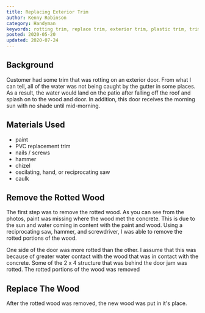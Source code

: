 ```yaml
---
title: Replacing Exterior Trim
author: Kenny Robinson
category: Handyman
keywords: rotting trim, replace trim, exterior trim, plastic trim, trim repair
posted: 2020-05-20
updated: 2020-07-24
---
```


## Background

Customer had some trim that was rotting on an exterior door. From what I can tell, all of the water was not
being caught by the gutter in some places. As a result, the water would land on the patio after falling
off the roof and splash on to the wood and door. In addition, this door receives the morning sun with
no shade until mid-morning.

## Materials Used

* paint
* PVC replacement trim
* nails / screws
* hammer
* chizel
* oscilating, hand, or reciprocating saw
* caulk

## Remove the Rotted Wood

The first step was to remove the rotted wood. As you can see from the photos, paint was missing where the wood
met the concrete. This is due to the sun and water coming in content with the paint and wood.  Using a
reciprocating saw, hammer, and screwdriver, I was able to remove the rotted portions of the wood.

One side of the door was more rotted than the other. I assume that this was because of greater water contact
with the wood that was in contact with the concrete. Some of the 2 x 4 structure that was behind the door
jam was rotted. The rotted portions of the wood was removed

## Replace The Wood

After the rotted wood was removed, the new wood was put in it's place.